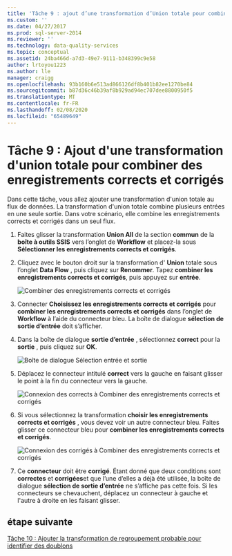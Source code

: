 ```yaml
---
title: 'Tâche 9 : ajout d’une transformation d’Union totale pour combiner des enregistrements corrects et corrigés | Microsoft Docs'
ms.custom: ''
ms.date: 04/27/2017
ms.prod: sql-server-2014
ms.reviewer: ''
ms.technology: data-quality-services
ms.topic: conceptual
ms.assetid: 24ba466d-a7d3-49e7-9111-b348399c9e58
author: lrtoyou1223
ms.author: lle
manager: craigg
ms.openlocfilehash: 93b160b6e513ad866126df8b401b82ee1270be84
ms.sourcegitcommit: b87d36c46b39af8b929ad94ec707dee8800950f5
ms.translationtype: MT
ms.contentlocale: fr-FR
ms.lasthandoff: 02/08/2020
ms.locfileid: "65489649"
---
```

# <a name="task-9-adding-union-all-transform-to-combine-correct-and-corrected-records"></a>Tâche 9 : Ajout d'une transformation d'union totale pour combiner des enregistrements corrects et corrigés
  Dans cette tâche, vous allez ajouter une transformation d'union totale au flux de données. La transformation d'union totale combine plusieurs entrées en une seule sortie. Dans votre scénario, elle combine les enregistrements corrects et corrigés dans un seul flux.  
  
1.  Faites glisser la transformation **Union All** de la section **commun** de la **boîte à outils SSIS** vers l’onglet de **Workflow** et placez-la sous **Sélectionner les enregistrements corrects et corrigés**.  
  
2.  Cliquez avec le bouton droit sur la transformation d' **Union** totale sous l’onglet **Data Flow** , puis cliquez sur **Renommer**. Tapez **combiner les enregistrements corrects et corrigés**, puis appuyez sur **entrée**.  
  
     ![Combiner des enregistrements corrects et corrigés](../../2014/tutorials/media/et-addinguattocombinecacrecords-01.jpg "Combiner des enregistrements corrects et corrigés")  
  
3.  Connecter **Choisissez les enregistrements corrects et corrigés** pour **combiner les enregistrements corrects et corrigés** dans l’onglet de **Workflow** à l’aide du connecteur bleu. La boîte de dialogue **sélection de sortie d’entrée** doit s’afficher.  
  
4.  Dans la boîte de dialogue **sortie d’entrée** , sélectionnez **correct** pour la **sortie** , puis cliquez sur **OK**.  
  
     ![Boîte de dialogue Sélection entrée et sortie](../../2014/tutorials/media/et-addinguattocombinecacrecords-02.jpg "Boîte de dialogue Sélection entrée et sortie")  
  
5.  Déplacez le connecteur intitulé **correct** vers la gauche en faisant glisser le point à la fin du connecteur vers la gauche.  
  
     ![Connexion des corrects à Combiner des enregistrements corrects et corrigés](../../2014/tutorials/media/et-addinguattocombinecacrecords-03.jpg "Connexion des corrects à Combiner des enregistrements corrects et corrigés")  
  
6.  Si vous sélectionnez la transformation **choisir les enregistrements corrects et corrigés** , vous devez voir un autre connecteur bleu. Faites glisser ce connecteur bleu pour **combiner les enregistrements corrects et corrigés**.  
  
     ![Connexion des corrigés à Combiner des enregistrements corrects et corrigés](../../2014/tutorials/media/et-addinguattocombinecacrecords-04.jpg "Connexion des corrigés à Combiner des enregistrements corrects et corrigés")  
  
7.  Ce **connecteur** doit être **corrigé**. Étant donné que deux conditions sont **correctes** et **corrigées**et que l’une d’elles a déjà été utilisée, la boîte de dialogue **sélection de sortie d’entrée** ne s’affiche pas cette fois. Si les connecteurs se chevauchent, déplacez un connecteur à gauche et l'autre à droite en les faisant glisser.  
  
## <a name="next-step"></a>étape suivante  
 [Tâche 10 : Ajouter la transformation de regroupement probable pour identifier des doublons](../../2014/tutorials/task-10-adding-fuzzy-group-transform-to-identify-duplicates.md)  
  
  
